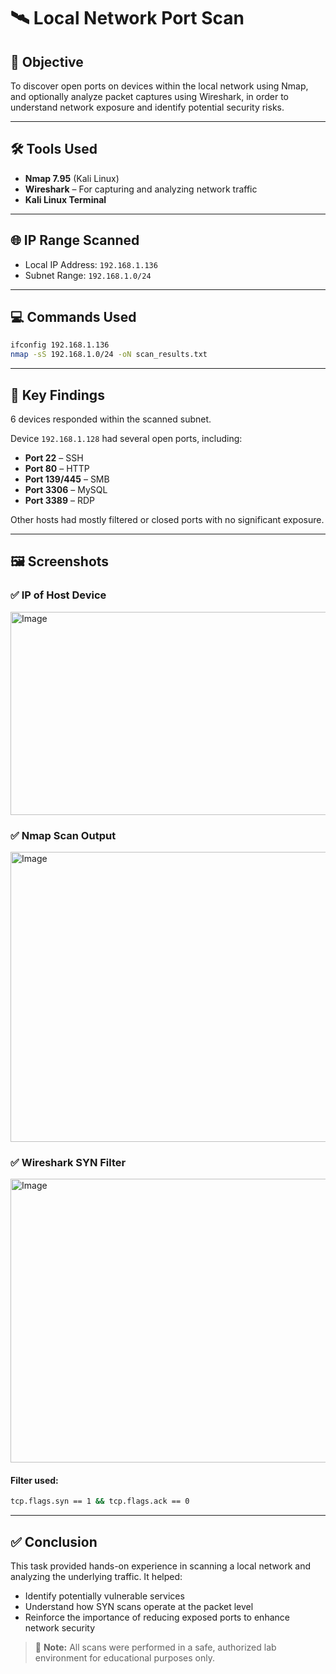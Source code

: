 # 🛰️ Local Network Port Scan

## 📌 Objective
To discover open ports on devices within the local network using Nmap, and optionally analyze packet captures using Wireshark, in order to understand network exposure and identify potential security risks.

---

## 🛠️ Tools Used

- **Nmap 7.95** (Kali Linux)
- **Wireshark** – For capturing and analyzing network traffic
- **Kali Linux Terminal**

---

## 🌐 IP Range Scanned

- Local IP Address: `192.168.1.136`
- Subnet Range: `192.168.1.0/24`

---

## 💻 Commands Used

```bash
ifconfig 192.168.1.136
nmap -sS 192.168.1.0/24 -oN scan_results.txt
```

---

## 🧾 Key Findings

6 devices responded within the scanned subnet.

Device `192.168.1.128` had several open ports, including:

- **Port 22** – SSH  
- **Port 80** – HTTP  
- **Port 139/445** – SMB  
- **Port 3306** – MySQL  
- **Port 3389** – RDP  

Other hosts had mostly filtered or closed ports with no significant exposure.

---

## 🖼️ Screenshots

### ✅ IP of Host Device
<img width="935" height="325" alt="Image" src="https://github.com/user-attachments/assets/c1479df4-561d-4ffa-b982-671ed5d57ae2" />

### ✅ Nmap Scan Output
<img width="950" height="464" alt="Image" src="https://github.com/user-attachments/assets/231007f6-ca46-4700-949c-e9401efab798" />

### ✅ Wireshark SYN Filter
<img width="931" height="454" alt="Image" src="https://github.com/user-attachments/assets/9487a333-d423-4d0f-a499-f86a886857a3" />

#### Filter used:
```bash
tcp.flags.syn == 1 && tcp.flags.ack == 0
```

---

## ✅ Conclusion

This task provided hands-on experience in scanning a local network and analyzing the underlying traffic. It helped:

- Identify potentially vulnerable services  
- Understand how SYN scans operate at the packet level  
- Reinforce the importance of reducing exposed ports to enhance network security

> 🛑 **Note:** All scans were performed in a safe, authorized lab environment for educational purposes only.
